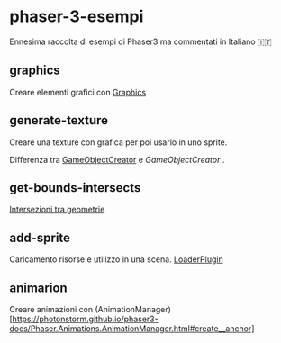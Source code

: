 # phaser-3-esempi

Ennesima raccolta di esempi di Phaser3 ma commentati in Italiano 🇮🇹

## graphics

Creare elementi grafici con [Graphics](https://photonstorm.github.io/phaser3-docs/Phaser.GameObjects.Graphics.html)

## generate-texture

Creare una texture con grafica per poi usarlo in uno sprite.

Differenza tra [GameObjectCreator](https://photonstorm.github.io/phaser3-docs/Phaser.GameObjects.GameObjectCreator.html) e *GameObjectCreator* .

## get-bounds-intersects

[Intersezioni tra geometrie](https://photonstorm.github.io/phaser3-docs/Phaser.Geom.Intersects.html)

## add-sprite

Caricamento risorse e utilizzo in una scena. [LoaderPlugin](https://photonstorm.github.io/phaser3-docs/Phaser.Loader.LoaderPlugin.html)

## animarion

Creare animazioni con (AnimationManager)[https://photonstorm.github.io/phaser3-docs/Phaser.Animations.AnimationManager.html#create__anchor]